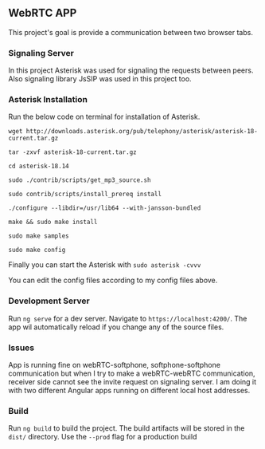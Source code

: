 ## WebRTC APP
This project's goal is provide a communication between two browser tabs.
### Signaling Server
In this project Asterisk was used for signaling the requests between peers. Also signaling library JsSIP was used in this project too.

### Asterisk Installation
Run the below code on terminal for installation of Asterisk.
```
wget http://downloads.asterisk.org/pub/telephony/asterisk/asterisk-18-current.tar.gz 
```
```
tar -zxvf asterisk-18-current.tar.gz
```
``` 
cd asterisk-18.14
```
```
sudo ./contrib/scripts/get_mp3_source.sh
```
```
sudo contrib/scripts/install_prereq install
```
```
./configure --libdir=/usr/lib64 --with-jansson-bundled
```
```
make && sudo make install
```
```
sudo make samples
```
```
sudo make config
```
Finally you can start the Asterisk with ``` sudo asterisk -cvvv ```

You can edit the config files according to my config files above.
### Development Server
Run ``` ng serve ``` for a dev server. Navigate to ``` https://localhost:4200/ ```. The app wil automatically reload if you change any of the source files.

### Issues
App is running fine on webRTC-softphone, softphone-softphone communication but when I try to make a webRTC-webRTC communication, receiver side cannot see the invite request on signaling server. I am doing it with two different Angular apps running on different local host addresses.

### Build
Run ``` ng build ``` to build the project. The build artifacts will be stored in the ``` dist/ ``` directory. Use the ``` --prod ``` flag for a production build
